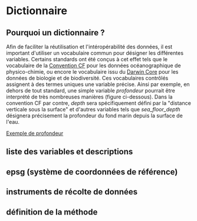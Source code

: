 # Dictionnaire

## Pourquoi un dictionnaire ?

Afin de faciliter la réutilisation et l'intéropérabilité des données, il est important d'utiliser un vocabulaire commun pour désigner les différentes variables. Certains standards ont été conçus à cet effet tels que le vocabulaire de la [Convention CF](https://cfconventions.org/) pour les données océanographique de physico-chimie, ou encore le vocabulaire issu du [Darwin Core](https://dwc.tdwg.org/list/) pour les données de biologie et de biodiversité. Ces vocabulaires contrôlés assignent à des termes uniques une variable précise. Ainsi par exemple, en dehors de tout standard, une simple variable _profondeur_ pourrait être interprété de très nombreuses manières (figure ci-dessous). Dans la convention CF par contre, _depth_ sera spécifiquement défini par la "distance verticale sous la surface" et d'autres variables tels que *sea_floor_depth* désignera précisement la profondeur du fond marin depuis la surface de l'eau. 

[Exemple de profondeur](../assets/images/profondeur_standard.png)


## liste des variables et descriptions

## epsg (système de coordonnées de référence)

## instruments de récolte de données

## définition de la méthode